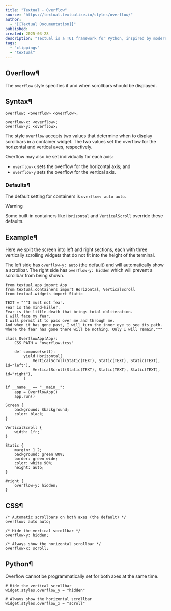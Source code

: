 ```yaml
---
title: "Textual - Overflow"
source: "https://textual.textualize.io/styles/overflow/"
author:
  - "[[Textual Documentation]]"
published:
created: 2025-03-28
description: "Textual is a TUI framework for Python, inspired by modern web development."
tags:
  - "clippings"
  - "textual"
---
```

## Overflow¶

The `overflow` style specifies if and when scrollbars should be displayed.

## Syntax¶

```
overflow: <overflow> <overflow>;

overflow-x: <overflow>;
overflow-y: <overflow>;
```

The style `overflow` accepts two values that determine when to display scrollbars in a container widget. The two values set the overflow for the horizontal and vertical axes, respectively.

Overflow may also be set individually for each axis:

- `overflow-x` sets the overflow for the horizontal axis; and
- `overflow-y` sets the overflow for the vertical axis.

### Defaults¶

The default setting for containers is `overflow: auto auto`.

Warning

Some built-in containers like `Horizontal` and `VerticalScroll` override these defaults.

## Example¶

Here we split the screen into left and right sections, each with three vertically scrolling widgets that do not fit into the height of the terminal.

The left side has `overflow-y: auto` (the default) and will automatically show a scrollbar. The right side has `overflow-y: hidden` which will prevent a scrollbar from being shown.

<!-- SVG content removed by SVG Remover -->

```
from textual.app import App
from textual.containers import Horizontal, VerticalScroll
from textual.widgets import Static

TEXT = """I must not fear.
Fear is the mind-killer.
Fear is the little-death that brings total obliteration.
I will face my fear.
I will permit it to pass over me and through me.
And when it has gone past, I will turn the inner eye to see its path.
Where the fear has gone there will be nothing. Only I will remain."""

class OverflowApp(App):
    CSS_PATH = "overflow.tcss"

    def compose(self):
        yield Horizontal(
            VerticalScroll(Static(TEXT), Static(TEXT), Static(TEXT), id="left"),
            VerticalScroll(Static(TEXT), Static(TEXT), Static(TEXT), id="right"),
        )

if __name__ == "__main__":
    app = OverflowApp()
    app.run()
```

```
Screen {
    background: $background;
    color: black;
}

VerticalScroll {
    width: 1fr;
}

Static {
    margin: 1 2;
    background: green 80%;
    border: green wide;
    color: white 90%;
    height: auto;
}

#right {
    overflow-y: hidden;
}
```

## CSS¶

```
/* Automatic scrollbars on both axes (the default) */
overflow: auto auto;

/* Hide the vertical scrollbar */
overflow-y: hidden;

/* Always show the horizontal scrollbar */
overflow-x: scroll;
```

## Python¶

Overflow cannot be programmatically set for both axes at the same time.

```
# Hide the vertical scrollbar
widget.styles.overflow_y = "hidden"

# Always show the horizontal scrollbar
widget.styles.overflow_x = "scroll"
```